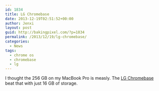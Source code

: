 ```yaml
---
id: 1834
title: LG Chromebase
date: 2013-12-19T02:51:52+00:00
author: Jenxi
layout: post
guid: http://bakingpixel.com/?p=1834
permalink: /2013/12/19/lg-chromebase/
categories:
  - News
tags:
  - chrome os
  - chromebase
  - lg
---
```

I thought the 256 GB on my MacBook Pro is measly. The [LG Chromebase](http://www.businessinsider.com/lg-chromebase-2013-12) beat that with just 16 GB of storage.